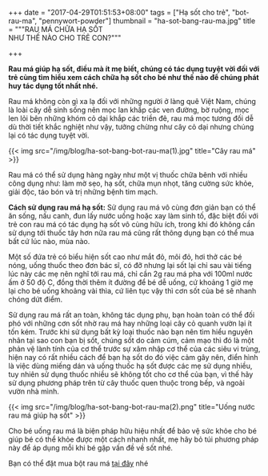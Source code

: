 +++
date = "2017-04-29T01:51:53+08:00"
tags = ["Hạ sốt cho trẻ", "bot-rau-ma", "pennywort-powder"]
thumbnail = "ha-sot-bang-rau-ma.jpg"
title = """RAU MÁ CHỮA HẠ SỐT   
NHƯ THẾ NÀO CHO TRẺ CON?"""

+++
 
**Rau má giúp hạ sốt, điều mà ít mẹ biết, chúng có tác dụng tuyệt vời đối với trẻ cùng tìm hiểu xem cách chữa hạ sốt cho bé như thế nào để chúng phát huy tác dụng tốt nhất nhé.**

Rau má không còn gì xa lạ đối với những người ở làng quê Việt Nam, chúng là loài cây dễ sinh sống nên mọc lan khắp các ven đường, bờ ruộng, mọc len lỏi bên những khóm cỏ dại khắp các triền đê, rau má mọc tương đối dễ dù thời tiết khắc nghiệt như vậy, tưởng chừng như cây cỏ dại nhưng chúng lại có tác dụng tuyệt vời.

{{< img src="/img/blog/ha-sot-bang-bot-rau-ma(1).jpg" title="Cây rau má" >}} 

Rau má có thể sử dụng hàng ngày như một vị thuốc chữa bênh với nhiều công dụng như: làm mờ sẹo, hạ sốt, chữa mụn nhọt, tăng cường sức khỏe, giải độc, táo bón và trị những bệnh tim mạch.

**Cách sử dụng rau má hạ sốt:** Sử dụng rau má vô cùng đơn giản bạn có thể ăn sống, nấu canh, đun lấy nước uống hoặc xay làm sinh tố, đặc biệt đối với trẻ con rau má có tác dụng hạ sốt vô cùng hữu ích, trong khi đó không cần sử dụng tới thuốc tây hơn nữa rau má cũng rất thông dụng bạn có thể mua bất cứ lúc nào, mùa nào.

Một số đứa trẻ có biểu hiện sốt cao như mắt đỏ, môi đỏ, hơi thở các bé nóng, uống thuốc theo đơn bác sĩ, có  đỡ nhưng lại sốt lại chỉ sau vài tiếng lúc này các mẹ nên nghĩ tới rau má, chỉ cần 2g rau má pha với 100ml nước ấm ở 50 độ C, đồng thời thêm ít đường để bé dễ uống, cứ khoảng 1 giờ mẹ lại cho bé uống khoảng vài thìa, cứ liên tục vậy thì cơn sốt của bé sẽ nhanh chóng dứt điểm.

Sử dụng rau má rất an toàn, không tác dụng phụ, bạn hoàn toàn có thể đối phó với những cơn sốt nhờ rau má hay những loại cây cỏ quanh vườn lại ít tốn kém. Trước khi sử dụng bất kỳ loại thuốc nào bạn nên tìm hiểu nguyên nhân tại sao con bạn bị sốt, chúng sốt do cảm cúm, cảm mạo thì đó là một phản vệ lành tính của cơ thể trước sự xâm nhập cơ thể của các siêu vi trùng, hiện nay có rất nhiều cách để bạn hạ sốt do đó việc cảm gây nên, điển hình là việc dùng miếng dán và uống thuốc hạ sốt được các mẹ sử dụng nhiều, tuy nhiên sử dụng thuốc nhiều sẽ không tốt cho cơ thể của bạn, vì thế hãy sử dụng phương pháp trên từ cây thuốc quen thuộc trong bếp, và ngoài vườn nhà mình.

{{< img src="/img/blog/ha-sot-bang-bot-rau-ma(2).png" title="Uống nước rau má giúp hạ sốt" >}} 

Cho bé uống rau má là biện pháp hữu hiệu nhất để bảo vệ sức khỏe cho bé giúp bé có thể khỏe được một cách nhanh nhất, mẹ hãy bỏ túi phương pháp này để áp dụng mỗi khi bé gặp vấn đề về sốt nhé.

Bạn có thể đặt mua bột rau má [tại đây](/san-pham/bột-rau-má-100g/) nhé
